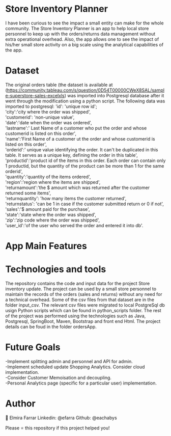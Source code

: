 # Store Inventory Planner
I have been curious to see the impact a small entity can make for the whole community. The Store Inventory Planner is an app to help local store personnel to keep up with the orders/returns data management without extra operational overhead. Also, the app allows one to see the impact of his/her small store activity on a big scale using the analytical capabilities of the app.

# Dataset
The original orders table (the dataset is available at (https://community.tableau.com/s/question/0D54T00000CWeX8SAL/sample-superstore-sales-excelxls)  was imported into Postgresql database after it went through the modification using a python script. The following data was imported to postgresql:
'id': 'unique row id';<br />
'city':'city where the order was shipped',<br />
'customerid': 'non-unique value', <br />
'date':'date when the order was ordered', <br />
'lastname':' Last Name  of a customer who put the order and whose customerid is listed on this order',<br />
'name':'First Name of a customer ut the order and whose customerid is listed on this order', <br />
'orderid':' unique value identifying the order. It can't be duplicated in this table. It serves as a unique key, defining the order in this table', <br />
'productid':'product id of the items in this order. Each order can contain only 1 productid, but the quantity of the product can be more than 1 for the same orderid', <br />
'quantity':'quantity of the items ordered',<br />
'region':'region where the items are shipped',<br />
'returnamount':'the $ amount which was returned after the customer returned some items', <br />
'returnquantity': 'how many items the customer returned',<br />
'returnstatus': 'can be 1 in case if the customer submitted return or 0 if not',<br />
'sales':'$ amount paid for the purchase', <br />
'state':'state where the order was shipped', <br />
'zip':'zip code where the order was shipped',<br />
'user_id':'of the user who served the order and entered it into db'.

# App Main Features


# Technologies and tools
The repository contains the code and input data for the project Store inventory update. The project can be used by a small store personnel to maintain the records of the orders (sales and returns) without any need for a technical overhead.
Some of the csv files from that dataset are in the folder input_csv. The relevant csv files were migrated to local PostgreSql db usign Python scripts which can be found in python_scripts folder.
The rest of the project was performed using the technologies such as Java, Postgresql, SpringBoot, Maven, Bootstrap and front end Html. The project details can be foud in the folder ordersApp.

# Future Goals

-Implement splitting admin and personnel and API for admin.<br />
-Implement scheduled update Shopping Analytics. Consider cloud implementation. <br />
-Consider Customer Memoisation and decoupling.<br />
-Personal Analytics page (specific for a particular user) implementation. <br />

# Author

👤 Elmira Farrar
Linkedin: @efarra
Github: @eachabys

Please ⭐️ this repository if this project helped you!

